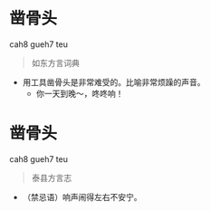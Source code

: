 # 凿骨头
cah8 gueh7 teu
> 如东方言词典
- 用工具凿骨头是非常难受的。比喻非常烦躁的声音。
  - 你一天到晚～，咚咚响！

# 凿骨头
cah8 gueh7 teu
> 泰县方言志
- （禁忌语）响声闹得左右不安宁。
